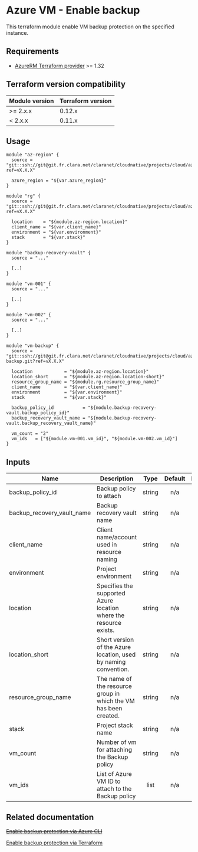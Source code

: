 # Azure VM - Enable backup

This terraform module enable VM backup protection on the specified instance.

## Requirements

* [AzureRM Terraform provider](https://www.terraform.io/docs/providers/azurerm/) >= 1.32

## Terraform version compatibility
 
| Module version | Terraform version |
|----------------|-------------------|
| >= 2.x.x       | 0.12.x            |
| < 2.x.x        | 0.11.x            |

## Usage

```shell
module "az-region" {
  source = "git::ssh://git@git.fr.clara.net/claranet/cloudnative/projects/cloud/azure/terraform/modules/regions.git?ref=vX.X.X"

  azure_region = "${var.azure_region}"
}

module "rg" {
  source = "git::ssh://git@git.fr.clara.net/claranet/cloudnative/projects/cloud/azure/terraform/modules/rg.git?ref=vX.X.X"

  location    = "${module.az-region.location}"
  client_name = "${var.client_name}"
  environment = "${var.environment}"
  stack       = "${var.stack}"
}

module "backup-recovery-vault" {
  source = "..."

  [..]
}

module "vm-001" {
  source = "..."

  [..]
}

module "vm-002" {
  source = "..."

  [..]
}

module "vm-backup" {
  source = "git::ssh://git@git.fr.clara.net/claranet/cloudnative/projects/cloud/azure/terraform/modules/vm-backup.git?ref=vX.X.X"

  location            = "${module.az-region.location}"
  location_short      = "${module.az-region.location-short}"
  resource_group_name = "${module.rg.resource_group_name}"
  client_name         = "${var.client_name}"
  environment         = "${var.environment}"
  stack               = "${var.stack}"

  backup_policy_id           = "${module.backup-recovery-vault.backup_policy_id}"
  backup_recovery_vault_name = "${module.backup-recovery-vault.backup_recovery_vault_name}"

  vm_count = "2"
  vm_ids   = ["${module.vm-001.vm_id}", "${module.vm-002.vm_id}"]
}

```
## Inputs

| Name | Description | Type | Default | Required |
|------|-------------|:----:|:-----:|:-----:|
| backup\_policy\_id | Backup policy to attach | string | n/a | yes |
| backup\_recovery\_vault\_name | Backup recovery vault name | string | n/a | yes |
| client\_name | Client name/account used in resource naming | string | n/a | yes |
| environment | Project environment | string | n/a | yes |
| location | Specifies the supported Azure location where the resource exists. | string | n/a | yes |
| location\_short | Short version of the Azure location, used by naming convention. | string | n/a | yes |
| resource\_group\_name | The name of the resource group in which the VM has been created. | string | n/a | yes |
| stack | Project stack name | string | n/a | yes |
| vm\_count | Number of vm for attaching the Backup policy | string | n/a | yes |
| vm\_ids | List of Azure VM ID to attach to the Backup policy | list | n/a | yes |

## Related documentation

~~[Enable backup protection via Azure CLI](https://github.com/MicrosoftDocs/azure-docs/blob/master/articles/backup/quick-backup-vm-cli.md)~~

[Enable backup protection via Terraform](https://www.terraform.io/docs/providers/azurerm/r/recovery_services_protection_policy_vm.html)
